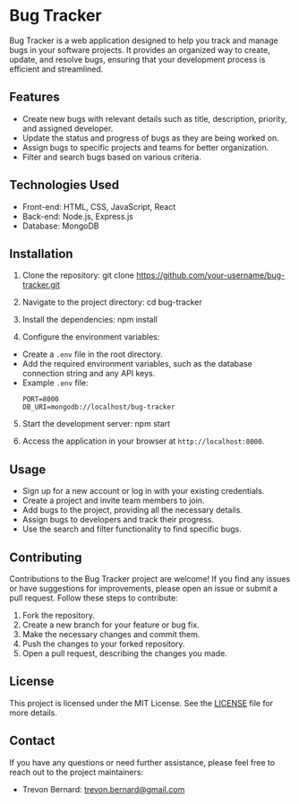 # Bug Tracker

Bug Tracker is a web application designed to help you track and manage bugs in your software projects. It provides an organized way to create, update, and resolve bugs, ensuring that your development process is efficient and streamlined.

## Features

- Create new bugs with relevant details such as title, description, priority, and assigned developer.
- Update the status and progress of bugs as they are being worked on.
- Assign bugs to specific projects and teams for better organization.
- Filter and search bugs based on various criteria.

## Technologies Used

- Front-end: HTML, CSS, JavaScript, React
- Back-end: Node.js, Express.js
- Database: MongoDB

## Installation

1. Clone the repository: git clone https://github.com/your-username/bug-tracker.git

2. Navigate to the project directory: cd bug-tracker

3. Install the dependencies: npm install

4. Configure the environment variables:

- Create a `.env` file in the root directory.
- Add the required environment variables, such as the database connection string and any API keys.
- Example `.env` file:
  ```
  PORT=8000
  DB_URI=mongodb://localhost/bug-tracker
  ```

5. Start the development server: npm start

6. Access the application in your browser at `http://localhost:8000`.

## Usage

- Sign up for a new account or log in with your existing credentials.
- Create a project and invite team members to join.
- Add bugs to the project, providing all the necessary details.
- Assign bugs to developers and track their progress.
- Use the search and filter functionality to find specific bugs.

## Contributing

Contributions to the Bug Tracker project are welcome! If you find any issues or have suggestions for improvements, please open an issue or submit a pull request. Follow these steps to contribute:

1. Fork the repository.
2. Create a new branch for your feature or bug fix.
3. Make the necessary changes and commit them.
4. Push the changes to your forked repository.
5. Open a pull request, describing the changes you made.

## License

This project is licensed under the MIT License. See the [LICENSE](LICENSE) file for more details.

## Contact

If you have any questions or need further assistance, please feel free to reach out to the project maintainers:

- Trevon Bernard: trevon.bernard@gmail.com
